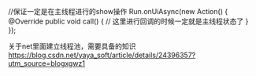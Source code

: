 //保证一定是在主线程进行的show操作
Run.onUiAsync(new Action() {
    @Override
    public void call() {
        // 这里进行回调的时候一定就是主线程状态了
    }
});


关于net里面建立线程池，需要具备的知识
https://blog.csdn.net/yaya_soft/article/details/24396357?utm_source=blogxgwz1
